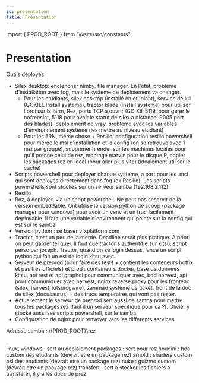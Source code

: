 ```yaml
---
id: presentation
title: Présentation
---
```


import { PROD_ROOT } from "@site/src/constants";


# Presentation

Outils deployés

- Silex desktop: enclencher nimby, file manager. En l'état, probleme d'installation avec fog, mais le systeme de deploiement va changer.
  - Pour les etudiants, silex desktop (installé en etudiant), service de kill (GOKILL install systeme), tractor blade (install systeme) pour utiliser l'ordi sur la farm, Rez, ports TCP à ouvrir (GO Kill 5119, pour gerer le nofreeslot, 5118 pour avoir le statut de silex a distance, 9005 port des blades), deploiement de vray, probleme avec les variables d'environnement systeme (les mettre au niveau etudiant)
  - Pour les 5RN, meme chose + Resilio, configuration resilio powershell pour merge le msi d'installation et la config (on se retrouve avec 1 msi par groupe), supprimer hrender sur les machines locales pour qu'il prenne celui de rez, montage marvin pour le disque P, copier les packages rez en local (pour aller plus vite) (idealement utiliser le cache)
- Scripts powershell pour deployer chaque systeme, a part pour les .msi qui sont deployés directement dans fog (ex Resilio). Les scripts powershells sont stockes sur un serveur samba (192.168.2.112).
- Resilio
- Rez, à deployer, via un script powershell. Ne peut pas seservir de la version embeddable. Ont utilisé la version python de scoop (package manager pour windows) pour avoir un venv et un truc facilement deployable. Il faut une variable d'environnent qui pointe sur la config qui est sur le samba.
- Version python : se baser vfxplatform.com
- Tractor, c'est un peu de la merde. Deadline serait plus pratique. A priori on peut garder tel quel. Il faut que tractor s'authentifie sur kitsu, script perso par joseph. Tractor, quand on se login dessus, lance un script python qui fait un est de login kitsu avec.
- Serveur de preprod (pour faire des tests + contient les conteneurs hotfix et pas tres officiels) et prod : containeurs docker, base de donnees kitsu, api rest et api graphql pour communiquer avec, bdd harvest, api pour communiquer avec harvest, nginx reverse proxy pour les frontend (silex, harvest, kitsu/cgwire), zammad systeme de ticket, front de la doc de silex (docusaurus) + des trucs temporaires qui vont pas rester.
- Actuellement le serveur de preprod sert aussi de samba pour mettre tous les packages rez (faut il un serveur specifique pour ca ?). Olivier y stocke aussi ses scripts powershell, sur le samba.
- Configuration de nginx pour renvoyer vers les differents services

Adresse samba :
<span>\\{PROD_ROOT}\rez</span>
<br/>
<br/>

linux, windows : sert au deploiement
packages : sert pour rez
houdini : hda custom des etudiants (devrait etre un package rez)
arnold : shaders custom osl des etudiants (devrait etre un package rez)
nuke : guizmo custom (devrait etre un package rez)
transfert : sert à stocker les fichiers a transferer, il y a les docs de prez
